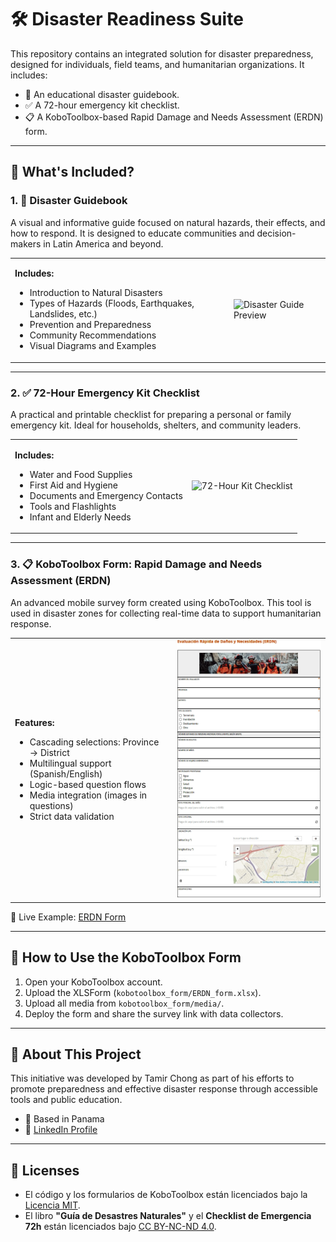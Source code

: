 # 🛠️ Disaster Readiness Suite

This repository contains an integrated solution for disaster preparedness, designed for individuals, field teams, and humanitarian organizations. It includes:

- 📘 An educational disaster guidebook.
- ✅ A 72-hour emergency kit checklist.
- 📋 A KoboToolbox-based Rapid Damage and Needs Assessment (ERDN) form.

---

## 📂 What's Included?

### 1. 📘 Disaster Guidebook

A visual and informative guide focused on natural hazards, their effects, and how to respond. It is designed to educate communities and decision-makers in Latin America and beyond.

<table>
<tr>
<td>

**Includes:**

- Introduction to Natural Disasters
- Types of Hazards (Floods, Earthquakes, Landslides, etc.)
- Prevention and Preparedness
- Community Recommendations
- Visual Diagrams and Examples

</td>
<td>

<img src="assets/images/disaster_guide_preview.png" alt="Disaster Guide Preview" width="350"/>

</td>
</tr>
</table>

---

### 2. ✅ 72-Hour Emergency Kit Checklist

A practical and printable checklist for preparing a personal or family emergency kit. Ideal for households, shelters, and community leaders.

<table>
<tr>
<td>

**Includes:**

- Water and Food Supplies
- First Aid and Hygiene
- Documents and Emergency Contacts
- Tools and Flashlights
- Infant and Elderly Needs

</td>
<td>

<img src="assets/images/emergency_checklist_preview.png" alt="72-Hour Kit Checklist" width="350"/>

</td>
</tr>
</table>

---

### 3. 📋 KoboToolbox Form: Rapid Damage and Needs Assessment (ERDN)

An advanced mobile survey form created using KoboToolbox. This tool is used in disaster zones for collecting real-time data to support humanitarian response.

<table>
<tr>
<td>

**Features:**

- Cascading selections: Province → District
- Multilingual support (Spanish/English)
- Logic-based question flows
- Media integration (images in questions)
- Strict data validation

</td>
<td>

<img src="assets/images/kobotoolbox_form_preview.png" alt="KoboToolbox Form Preview" width="350"/>

</td>
</tr>
</table>

🔗 Live Example: [ERDN Form](https://ee.kobotoolbox.org/x/HeEAT9eF/)

---

## 🚀 How to Use the KoboToolbox Form

1. Open your KoboToolbox account.
2. Upload the XLSForm (`kobotoolbox_form/ERDN_form.xlsx`).
3. Upload all media from `kobotoolbox_form/media/`.
4. Deploy the form and share the survey link with data collectors.

---

## 📌 About This Project

This initiative was developed by Tamir Chong as part of his efforts to promote preparedness and effective disaster response through accessible tools and public education.

- 📍 Based in Panama
- 🔗 [LinkedIn Profile](https://www.linkedin.com/in/tamirchong/)

---

## 📄 Licenses

- El código y los formularios de KoboToolbox están licenciados bajo la [Licencia MIT](./LICENSE).
- El libro **"Guía de Desastres Naturales"** y el **Checklist de Emergencia 72h** están licenciados bajo [CC BY-NC-ND 4.0](./documents/LICENSE_BOOK_CHECKLIST.md).
